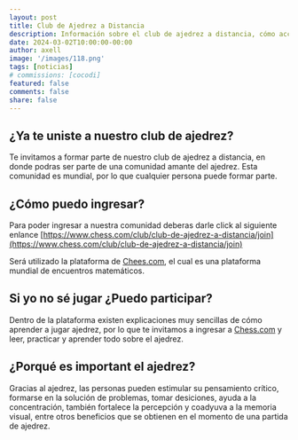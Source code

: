 ```yaml
---
layout: post
title: Club de Ajedrez a Distancia
description: Información sobre el club de ajedrez a distancia, cómo acceder y participar.
date: 2024-03-02T10:00:00-00:00
author: axell
image: '/images/118.png'
tags: [noticias]
# commissions: [cocodi]
featured: false
comments: false
share: false
---
```


## ¿Ya te uniste a nuestro club de ajedrez?

Te invitamos a formar parte de nuestro club de ajedrez a distancia, en donde podras ser parte de una comunidad amante del ajedrez. Esta comunidad es mundial, por lo que cualquier persona puede formar parte. 
## ¿Cómo puedo ingresar?
Para poder ingresar a nuestra comunidad deberas darle click al siguiente enlance [https://www.chess.com/club/club-de-ajedrez-a-distancia/join](https://www.chess.com/club/club-de-ajedrez-a-distancia/join)

Será utilizado la plataforma de [Chees.com](Chess.com), el cual es una plataforma mundial de encuentros matemáticos. 

## Si yo no sé jugar ¿Puedo participar?

Dentro de la plataforma existen explicaciones muy sencillas de cómo aprender a jugar ajedrez, por lo que te invitamos a ingresar a [Chess.com](Chess.com) y leer, practicar y aprender todo sobre el ajedrez. 

## ¿Porqué es important el ajedrez?

Gracias al ajedrez, las personas pueden estimular su pensamiento crítico, formarse en la solución de problemas, tomar desiciones, ayuda a la concentración, también fortalece la percepción y coadyuva a la memoria visual, entre otros beneficios que se obtienen en el momento de una partida de ajedrez.